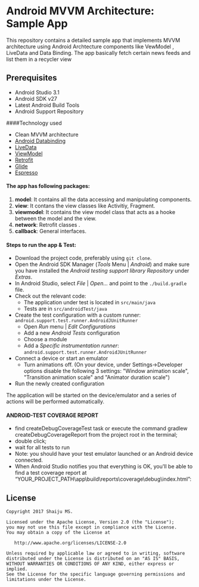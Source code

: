 # Android MVVM Architecture: Sample App
This repository contains a detailed sample app that implements MVVM architecture using Android Archtecture components like VewModel , LiveData and Data Binding.
The app basically fetch certain news feeds and list them in a recycler view

Prerequisites
--------------

- Android Studio 3.1
- Android SDK v27
- Latest Android Build Tools
- Android Support Repository

####Technology used
* Clean MVVM architecture
* [Android Databinding](https://developer.android.com/topic/libraries/data-binding/index.html)
* [LiveData](https://developer.android.com/topic/libraries/architecture/livedata)
* [ViewModel](https://developer.android.com/topic/libraries/architecture/viewmodel)
* [Retrofit](https://square.github.io/retrofit/)
* [Glide](https://github.com/bumptech/glide)
* [Espresso]()


#### The app has following packages:
1. **model**: It contains all the data accessing and manipulating components.
2. **view**: It contans the view classes like Activitiy, Fragment.
3. **viewmodel**: It contains the view model class that acts as a hooke between the model and the view.
4. **network**: Retrofit classes .
4. **callback**: General interfaces.

#### Steps to run the app & Test:
- Download the project code, preferably using `git clone`.
- Open the Android SDK Manager (*Tools* Menu | *Android*) and make sure you have installed the *Android testing support library Repository* under *Extras*.
- In Android Studio, select *File* | *Open...* and point to the `./build.gradle` file.
- Check out the relevant code:
    * The application under test is located in `src/main/java`
    * Tests are in `src/androidTest/java`
- Create the test configuration with a custom runner: `android.support.test.runner.AndroidJUnitRunner`
    * Open *Run* menu | *Edit Configurations*
    * Add a new *Android Tests* configuration
    * Choose a module
    * Add a *Specific instrumentation runner*: `android.support.test.runner.AndroidJUnitRunner`
- Connect a device or start an emulator
    * Turn animations off.
    (On your device, under Settings->Developer options disable the following 3 settings: "Window animation scale", "Transition animation scale" and "Animator duration scale")
- Run the newly created configuration

The application will be started on the device/emulator and a series of actions will be performed automatically.

#### ANDROID-TEST COVERAGE REPORT

- find createDebugCoverageTest task or execute the command gradlew createDebugCoverageReport from the project root in the terminal;
- double click;
- wait for all tests to run
- Note: you should have your test emulator launched or an Android device connected.
- When Android Studio notifies you that everything is OK, you'll be able to find a test coverage report at “YOUR_PROJECT_PATH\app\build\reports\coverage\debug\index.html”:



License
--------


    Copyright 2017 Shaiju MS.

    Licensed under the Apache License, Version 2.0 (the "License");
    you may not use this file except in compliance with the License.
    You may obtain a copy of the License at

       http://www.apache.org/licenses/LICENSE-2.0

    Unless required by applicable law or agreed to in writing, software
    distributed under the License is distributed on an "AS IS" BASIS,
    WITHOUT WARRANTIES OR CONDITIONS OF ANY KIND, either express or implied.
    See the License for the specific language governing permissions and
    limitations under the License.

